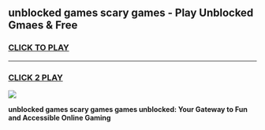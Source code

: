 
## unblocked games scary games - Play Unblocked Gmaes & Free
<h3>
<a href="https://news.freeplayer.one?title=unblocked_games_scary_games&ref=23F">CLICK TO PLAY</a></h3>
<hr>

<h3>
<a href="https://news.freeplayer.one?title=unblocked_games_scary_games&ref=23F">CLICK 2 PLAY</a>
  
</h3>

<a href="https://news.freeplayer.one?title=unblocked_games_scary_games&ref=23F/"><img src="https://clearcache.store/games.png"></a>


**unblocked games scary games games unblocked: Your Gateway to Fun and Accessible Online Gaming**

